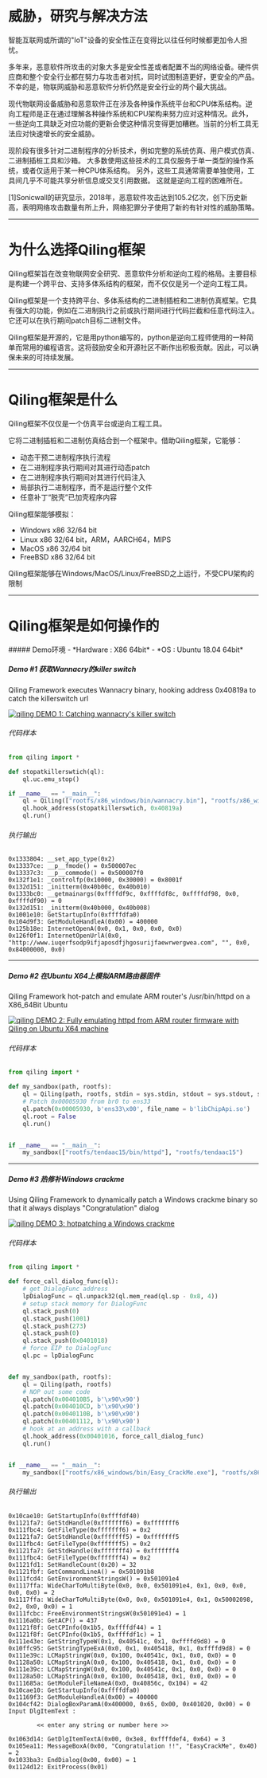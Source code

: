 <h1>威胁，研究与解决方法</h1>
智能互联网或所谓的"IoT"设备的安全性正在变得比以往任何时候都更加令人担忧。

多年来，恶意软件所攻击的对象大多是安全性差或者配置不当的网络设备。硬件供应商和整个安全行业都在努力与攻击者对抗，同时试图制造更好，更安全的产品。不幸的是，物联网威胁和恶意软件分析仍然是安全行业的两个最大挑战。

现代物联网设备威胁和恶意软件正在涉及各种操作系统平台和CPU体系结构。逆向工程师是正在通过理解各种操作系统和CPU架构来努力应对这种情况。此外，一些逆向工具缺乏对应功能的更新会使这种情况变得更加糟糕。当前的分析工具无法应对快速增长的安全威胁。

现阶段有很多针对二进制程序的分析技术，例如完整的系统仿真、用户模式仿真、二进制插桩工具和沙箱。 大多数使用这些技术的工具仅服务于单一类型的操作系统，或者仅适用于某一种CPU体系结构。 另外，这些工具通常需要单独使用，工具间几乎不可能共享分析信息或交叉引用数据。 这就是逆向工程的困难所在。

[1]Sonicwall的研究显示，2018年，恶意软件攻击达到105.2亿次，创下历史新高，表明网络攻击数量有所上升，网络犯罪分子使用了新的有针对性的威胁策略。

---
<h1>为什么选择Qiling框架</h1>
Qiling框架旨在改变物联网安全研究、恶意软件分析和逆向工程的格局。主要目标是构建一个跨平台、支持多体系结构的框架，而不仅仅是另一个逆向工程工具。

Qiling框架是一个支持跨平台、多体系结构的二进制插桩和二进制仿真框架。它具有强大的功能，例如在二进制执行之前或执行期间进行代码拦截和任意代码注入。它还可以在执行期间patch目标二进制文件。

Qiling框架是开源的，它是用python编写的，python是逆向工程师使用的一种简单而常用的编程语言。这将鼓励安全和开源社区不断作出积极贡献。因此，可以确保未来的可持续发展。

---
<h1>Qiling框架是什么</h1>
Qiling框架不仅仅是一个仿真平台或逆向工程工具。

它将二进制插桩和二进制仿真结合到一个框架中。借助Qiling框架，它能够：
  - 动态干预二进制程序执行流程
  - 在二进制程序执行期间对其进行动态patch
  - 在二进制程序执行期间对其进行代码注入
  - 局部执行二进制程序，而不是运行整个文件
  - 任意补丁“脱壳”已加壳程序内容

Qiling框架能够模拟：
  - Windows x86 32/64 bit
  - Linux x86 32/64 bit，ARM，AARCH64，MIPS
  - MacOS x86 32/64 bit
  - FreeBSD x86 32/64 bit

Qiling框架能够在Windows/MacOS/Linux/FreeBSD之上运行，不受CPU架构的限制

---

<h1>Qiling框架是如何操作的</h1>
##### Demo环境
- *Hardware : X86 64bit*
- *OS : Ubuntu 18.04 64bit*

##### Demo #1 获取Wannacry的killer switch
Qiling Framework executes Wannacry binary, hooking address 0x40819a to catch the killerswitch url

[![qiling DEMO 1: Catching wannacry's killer switch](https://img.youtube.com/vi/gVtpcXBxwE8/0.jpg)](https://www.youtube.com/watch?v=gVtpcXBxwE8 "Video DEMO 3")

###### 代码样本

```python
from qiling import *

def stopatkillerswtich(ql):
    ql.uc.emu_stop()

if __name__ == "__main__":
    ql = Qiling(["rootfs/x86_windows/bin/wannacry.bin"], "rootfs/x86_windows")
    ql.hook_address(stopatkillerswtich, 0x40819a)
    ql.run()
```

###### 执行输出

```
0x1333804: __set_app_type(0x2)
0x13337ce: __p__fmode() = 0x500007ec
0x13337c3: __p__commode() = 0x500007f0
0x132f1e1: _controlfp(0x10000, 0x30000) = 0x8001f
0x132d151: _initterm(0x40b00c, 0x40b010)
0x1333bc0: __getmainargs(0xffffdf9c, 0xffffdf8c, 0xffffdf98, 0x0, 0xffffdf90) = 0
0x132d151: _initterm(0x40b000, 0x40b008)
0x1001e10: GetStartupInfo(0xffffdfa0)
0x104d9f3: GetModuleHandleA(0x00) = 400000
0x125b18e: InternetOpenA(0x0, 0x1, 0x0, 0x0, 0x0)
0x126f0f1: InternetOpenUrlA(0x0, "http://www.iuqerfsodp9ifjaposdfjhgosurijfaewrwergwea.com", "", 0x0, 0x84000000, 0x0)
```
---
##### Demo #2 在Ubuntu X64上模拟ARM路由器固件
Qiling Framework hot-patch and emulate ARM router's /usr/bin/httpd on a X86_64Bit Ubuntu

[![qiling DEMO 2: Fully emulating httpd from ARM router firmware with Qiling on Ubuntu X64 machine](https://img.youtube.com/vi/Nxu742-SNvw/0.jpg)](https://www.youtube.com/watch?v=Nxu742-SNvw "Video DEMO 1")

###### 代码样本

```python
from qiling import *

def my_sandbox(path, rootfs):
    ql = Qiling(path, rootfs, stdin = sys.stdin, stdout = sys.stdout, stderr = sys.stderr)
    # Patch 0x00005930 from br0 to ens33
    ql.patch(0x00005930, b'ens33\x00', file_name = b'libChipApi.so')
    ql.root = False
    ql.run()


if __name__ == "__main__":
    my_sandbox(["rootfs/tendaac15/bin/httpd"], "rootfs/tendaac15")
```
---
##### Demo #3 热修补Windows crackme
Using Qiling Framework to dynamically patch a Windows crackme binary so that it always displays "Congratulation" dialog

[![qiling DEMO 3: hotpatching a Windows crackme](http://img.youtube.com/vi/p17ONUbCnUU/0.jpg)](https://www.youtube.com/watch?v=p17ONUbCnUU "Video DEMO 1")

###### 代码样本

```python
from qiling import *

def force_call_dialog_func(ql):
    # get DialogFunc address
    lpDialogFunc = ql.unpack32(ql.mem_read(ql.sp - 0x8, 4))
    # setup stack memory for DialogFunc
    ql.stack_push(0)
    ql.stack_push(1001)
    ql.stack_push(273)
    ql.stack_push(0)
    ql.stack_push(0x0401018)
    # force EIP to DialogFunc
    ql.pc = lpDialogFunc


def my_sandbox(path, rootfs):
    ql = Qiling(path, rootfs)
    # NOP out some code
    ql.patch(0x004010B5, b'\x90\x90')
    ql.patch(0x004010CD, b'\x90\x90')
    ql.patch(0x0040110B, b'\x90\x90')
    ql.patch(0x00401112, b'\x90\x90')
    # hook at an address with a callback
    ql.hook_address(0x00401016, force_call_dialog_func)
    ql.run()


if __name__ == "__main__":
    my_sandbox(["rootfs/x86_windows/bin/Easy_CrackMe.exe"], "rootfs/x86_windows")
```

###### 执行输出

```
0x10cae10: GetStartupInfo(0xffffdf40)
0x1121fa7: GetStdHandle(0xfffffff6) = 0xfffffff6
0x111fbc4: GetFileType(0xfffffff6) = 0x2
0x1121fa7: GetStdHandle(0xfffffff5) = 0xfffffff5
0x111fbc4: GetFileType(0xfffffff5) = 0x2
0x1121fa7: GetStdHandle(0xfffffff4) = 0xfffffff4
0x111fbc4: GetFileType(0xfffffff4) = 0x2
0x1121fd1: SetHandleCount(0x20) = 32
0x1121fbf: GetCommandLineA() = 0x501091b8
0x111fcd4: GetEnvironmentStringsW() = 0x501091e4
0x1117ffa: WideCharToMultiByte(0x0, 0x0, 0x501091e4, 0x1, 0x0, 0x0, 0x0, 0x0) = 2
0x1117ffa: WideCharToMultiByte(0x0, 0x0, 0x501091e4, 0x1, 0x50002098, 0x2, 0x0, 0x0) = 1
0x111fcbc: FreeEnvironmentStringsW(0x501091e4) = 1
0x1116a0b: GetACP() = 437
0x1121f8f: GetCPInfo(0x1b5, 0xffffdf44) = 1
0x1121f8f: GetCPInfo(0x1b5, 0xffffdf1c) = 1
0x111e43e: GetStringTypeW(0x1, 0x40541c, 0x1, 0xffffd9d8) = 0
0x10ffc95: GetStringTypeExA(0x0, 0x1, 0x405418, 0x1, 0xffffd9d8) = 0
0x111e39c: LCMapStringW(0x0, 0x100, 0x40541c, 0x1, 0x0, 0x0) = 0
0x1128a50: LCMapStringA(0x0, 0x100, 0x405418, 0x1, 0x0, 0x0) = 0
0x111e39c: LCMapStringW(0x0, 0x100, 0x40541c, 0x1, 0x0, 0x0) = 0
0x1128a50: LCMapStringA(0x0, 0x100, 0x405418, 0x1, 0x0, 0x0) = 0
0x111685a: GetModuleFileNameA(0x0, 0x40856c, 0x104) = 42
0x10cae10: GetStartupInfo(0xffffdfa0)
0x11169f3: GetModuleHandleA(0x00) = 400000
0x104cf42: DialogBoxParamA(0x400000, 0x65, 0x00, 0x401020, 0x00) = 0
Input DlgItemText :

        << enter any string or number here >>

0x1063d14: GetDlgItemTextA(0x00, 0x3e8, 0xffffdef4, 0x64) = 3
0x105ea11: MessageBoxA(0x00, "Congratulation !!", "EasyCrackMe", 0x40) = 2
0x1033ba3: EndDialog(0x00, 0x00) = 1
0x1124d12: ExitProcess(0x01)
```
